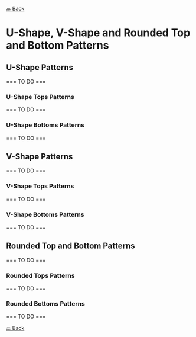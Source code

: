 [🔙 Back](https://github.com/chartingshow/documentation/blob/master/trading/glossary.md)

# U-Shape, V-Shape and Rounded Top and Bottom Patterns

## U-Shape Patterns

=== TO DO ===

### U-Shape Tops Patterns

=== TO DO ===

### U-Shape Bottoms Patterns

=== TO DO ===

## V-Shape Patterns

=== TO DO ===

### V-Shape Tops Patterns

=== TO DO ===

### V-Shape Bottoms Patterns

=== TO DO ===

## Rounded Top and Bottom Patterns

=== TO DO ===

### Rounded Tops Patterns

=== TO DO ===

### Rounded Bottoms Patterns

=== TO DO ===

[🔙 Back](https://github.com/chartingshow/documentation/blob/master/trading/glossary.md)
